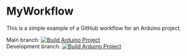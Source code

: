 # MyWorkflow

This is a simple example of a GitHub workflow for an Arduino project.

Main branch: [![Build Arduino Project](https://github.com/virtual-maker/MyGitHubWorkflow/actions/workflows/build.yml/badge.svg)](https://github.com/virtual-maker/MyGitHubWorkflow/actions/workflows/build.yml)  
Development branch: [![Build Arduino Project](https://github.com/virtual-maker/MyGitHubWorkflow/actions/workflows/build.yml/badge.svg?branch=development)](https://github.com/virtual-maker/MyGitHubWorkflow/actions/workflows/build.yml)  
